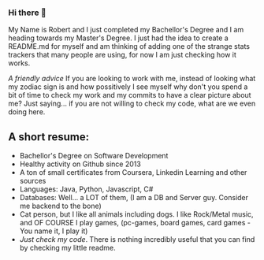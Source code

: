 ### Hi there 👋

My Name is Robert and I just completed my Bachellor's Degree and I am heading towards my Master's Degree. I just had the idea to create a README.md for myself and am thinking of adding one of the strange stats trackers that many people are using, for now I am just checking how it works.

*A friendly advice* If you are looking to work with me, instead of looking what my zodiac sign is and how possitively I see myself why don't you spend a bit of time to check my work and my commits to have a clear picture about me? Just saying... if you are not willing to check my code, what are we even doing here.

## A short resume: ##
 - Bachellor's Degree on Software Development
 - Healthy activity on Github since 2013
 - A ton of small certificates from Coursera, Linkedin Learning and other sources
 - Languages: Java, Python, Javascript, C#
 - Databases: Well... a LOT of them, (I am a DB and Server guy. Consider me backend to the bone)
 - Cat person, but I like all animals including dogs. I like Rock/Metal music, and OF COURSE I play games, (pc-games, board games, card games - You name it, I play it)
 - *Just check my code*. There is nothing incredibly useful that you can find by checking my little readme.

